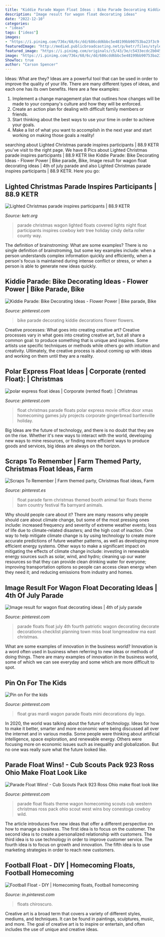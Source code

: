 ```yaml
---
title: "Kiddie Parade Wagon Float Ideas : Bike Parade Decorating Kiddie Decorations Flower Flowers"
description: "Image result for wagon float decorating ideas"
date: "2022-12-10"
categories:
- "ideas"
tags: ["ideas"]
images:
- "https://i.pinimg.com/736x/68/6c/dd/686cdd6bbc5e48199bb90753ba23f3c9--football.jpg"
featuredImage: "http://mediad.publicbroadcasting.net/p/ketr/files/styles/x_large/public/201112/Covered_lighted_wagon_-_Parade.jpg"
featured_image: "https://i.pinimg.com/originals/c5/43/3e/c5433ecdc2b045ae900ff246486ce0c1.jpg"
image: "https://i.pinimg.com/736x/68/6c/dd/686cdd6bbc5e48199bb90753ba23f3c9--football.jpg"
ShowToc: true
author: "Carson Spencer"
---
```



Ideas: What are they?
Ideas are a powerful tool that can be used in order to improve the quality of your life. There are many different types of ideas, and each one has its own benefits. Here are a few examples: 
1. Implement a change management plan that outlines how changes will be made to your company's culture and how they will be enforced. 
2. Create an action plan for dealing with difficult family members or friends. 
3. Start thinking about the best ways to use your time in order to achieve your goals. 
4. Make a list of what you want to accomplish in the next year and start working on making those goals a reality!

	

		
searching about Lighted Christmas parade inspires participants | 88.9 KETR you've visit to the right page. We have 8 Pics about Lighted Christmas parade inspires participants | 88.9 KETR like Kiddie Parade: Bike Decorating Ideas - Flower Power | Bike parade, Bike, Image result for wagon float decorating ideas | 4th of july parade and also Lighted Christmas parade inspires participants | 88.9 KETR. Here you go:
		
    
## Lighted Christmas Parade Inspires Participants | 88.9 KETR

<img loading=lazy src="http://mediad.publicbroadcasting.net/p/ketr/files/styles/x_large/public/201112/Covered_lighted_wagon_-_Parade.jpg" onerror="this.onerror=null;this.src='https://tse1.mm.bing.net/th?id=OIP.-KyxqDBbC4MmEcrJwrMvdwHaE6&amp;pid=15.1';" alt="Lighted Christmas parade inspires participants | 88.9 KETR">

_Source: ketr.org_

>parade christmas wagon lighted floats covered lights night float participants inspires cowboy ketr tree holiday cindy delta roller county way. 

	

The definition of brainstroming: What are some examples?
There is no single definition of brainstroming, but some key examples include: when a person understands complex information quickly and efficiently, when a person's focus is maintained during intense conflict or stress, or when a person is able to generate new ideas quickly.

    
## Kiddie Parade: Bike Decorating Ideas - Flower Power | Bike Parade, Bike

<img loading=lazy src="https://i.pinimg.com/736x/8e/8f/01/8e8f016475e21ac18e7ba5b825fc7650--fall-displays-window-displays.jpg" onerror="this.onerror=null;this.src='https://tse3.mm.bing.net/th?id=OIP.4Z6W57eXXmE2ZF0MW2Ws8gHaNI&amp;pid=15.1';" alt="Kiddie Parade: Bike Decorating Ideas - Flower Power | Bike parade, Bike">

_Source: pinterest.com_

>bike parade decorating kiddie decorations flower flowers. 

	

Creative processes: What goes into creating creative art?
Creative processes vary in what goes into creating creative art, but all share a common goal: to produce something that is unique and inspires. Some artists use specific techniques or methods while others go with intuition and creativity. Ultimately, the creative process is about coming up with ideas and working on them until they are a reality.

    
## Polar Express Float Ideas | Corporate (rented Float): | Christmas

<img loading=lazy src="https://i.pinimg.com/736x/63/e3/1e/63e31e4f9640bf809be0764f5daf7a5b--christmas-parade-floats-office-ideas.jpg" onerror="this.onerror=null;this.src='https://tse4.mm.bing.net/th?id=OIP.pRcRc21zSTg-fZLyVSqWkQAAAA&amp;pid=15.1';" alt="polar express float ideas | Corporate (rented float): | Christmas">

_Source: pinterest.com_

>float christmas parade floats polar express movie office door xmas homecoming games july projects corporate gingerbread bartlesville holiday. 

	

Big Ideas are the future of technology, and there is no doubt that they are on the rise. Whether it's new ways to interact with the world, developing new ways to mine resources, or finding more efficient ways to produce goods and services, big ideas are always on the horizon. 

    
## Scraps To Remember | Farm Themed Party, Christmas Float Ideas, Farm

<img loading=lazy src="https://i.pinimg.com/originals/c5/43/3e/c5433ecdc2b045ae900ff246486ce0c1.jpg" onerror="this.onerror=null;this.src='https://tse1.mm.bing.net/th?id=OIP.zOYCT6ZczzkTMfudpjy8DAHaLH&amp;pid=15.1';" alt="Scraps To Remember | Farm themed party, Christmas float ideas, Farm">

_Source: pinterest.es_

>float parade farm christmas themed booth animal fair floats theme barn country festival ffa barnyard animals. 

	

Why should people care about it?
There are many reasons why people should care about climate change, but some of the most pressing ones include: increased frequency and severity of extreme weather events; loss of life due to climate-related disasters; and the high cost of inaction.
One way to help mitigate climate change is by using technology to create more accurate predictions of future weather patterns, as well as developing more efficient energy systems. Other ways to make a significant impact on mitigating the effects of climate change include: investing in renewable energy sources such as solar, wind, and hydro; cleaning up our water resources so that they can provide clean drinking water for everyone; improving transportation options so people can access clean energy when they need it; and reducing emissions from industry and homes.

    
## Image Result For Wagon Float Decorating Ideas | 4th Of July Parade

<img loading=lazy src="https://i.pinimg.com/736x/16/a6/cc/16a6cce201bfb64bca1fad4dfda130c1.jpg" onerror="this.onerror=null;this.src='https://tse4.mm.bing.net/th?id=OIP.aRuydCD-1NEf6RBQZYagLgHaE8&amp;pid=15.1';" alt="Image result for wagon float decorating ideas | 4th of july parade">

_Source: pinterest.com_

>parade floats float july 4th fourth patriotic wagon decorating decorate decorations checklist planning town miss boat longmeadow ma east christmas. 

	

What are some examples of innovation in the business world?
Innovation is a word often used in business when referring to new ideas or methods of doing things. There are many examples of innovation in the business world, some of which we can see everyday and some which are more difficult to spot.

    
## Pin On For The Kids

<img loading=lazy src="https://i.pinimg.com/originals/ef/19/92/ef199278219e998f18f3f33002ae4fef.jpg" onerror="this.onerror=null;this.src='https://tse3.mm.bing.net/th?id=OIP.WXih7rUm7pf8KPBXhFyK8QHaJ4&amp;pid=15.1';" alt="Pin on For the kids">

_Source: pinterest.com_

>float gras mardi wagon parade floats mini decorations diy lego. 

	

In 2020, the world was talking about the future of technology. Ideas for how to make it better, smarter and more economic were being discussed all over the internet and in various media. Some people were thinking about artificial intelligence, space exploration, and renewable energy. Others were focusing more on economic issues such as inequality and globalization. But no one was really sure what the future looked like.

    
## Parade Float Wins! - Cub Scouts Pack 923 Ross Ohio Make Float Look Like

<img loading=lazy src="https://s-media-cache-ak0.pinimg.com/736x/44/86/22/4486227b9191cd242375586413527773.jpg" onerror="this.onerror=null;this.src='https://tse1.mm.bing.net/th?id=OIP.Iwaw9ryyRsJ-NHjbZkPaCgHaFj&amp;pid=15.1';" alt="Parade Float Wins! - Cub Scouts Pack 923 Ross Ohio make float look like">

_Source: pinterest.com_

>parade float floats theme wagon homecoming scouts cub western christmas ross pack ohio scout west wins boy conestoga cowboy wild. 

	

The article introduces five new ideas that offer a different perspective on how to manage a business. The first idea is to focus on the customer. The second idea is to create a personalized relationship with customers. The third idea is to use technology in order to improve customer service. The fourth idea is to focus on growth and innovation. The fifth idea is to use marketing strategies in order to reach new customers.

    
## Football Float - DIY | Homecoming Floats, Football Homecoming

<img loading=lazy src="https://i.pinimg.com/736x/68/6c/dd/686cdd6bbc5e48199bb90753ba23f3c9--football.jpg" onerror="this.onerror=null;this.src='https://tse2.mm.bing.net/th?id=OIP.2JOxTCqODUQSzkAQXtK18wHaJ3&amp;pid=15.1';" alt="Football Float - DIY | Homecoming floats, Football homecoming">

_Source: in.pinterest.com_

>floats chiroscuro. 

	

Creative art is a broad term that covers a variety of different styles, mediums, and techniques. It can be found in paintings, sculptures, music, and more. The goal of creative art is to inspire or entertain, and often includes the use of unique and creative ideas.

